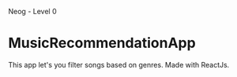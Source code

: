 Neog - Level 0

# MusicRecommendationApp
This app let's you filter songs based on genres. Made with ReactJs.
